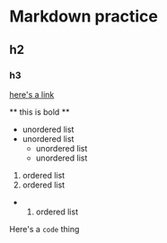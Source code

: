 # Markdown practice
## h2
### h3

[here's a link](https://www.google.com)

** this is bold **

- unordered list
- unordered list
  - unordered list
  - unordered list

1. ordered list
2. ordered list
  - 1. ordered list
  
Here's a `code` thing
